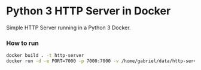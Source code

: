 # Python 3 HTTP Server in Docker

Simple HTTP Server running in a Python 3 Docker.

### How to run
``` bash
docker build . -t http-server
docker run -d -e PORT=7000 -p 7000:7000 -v /home/gabriel/data/http-server:/data --restart unless-stopped --name http-server http-server
```
